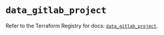 # `data_gitlab_project`

Refer to the Terraform Registry for docs: [`data_gitlab_project`](https://registry.terraform.io/providers/gitlabhq/gitlab/17.3.0/docs/data-sources/project).
